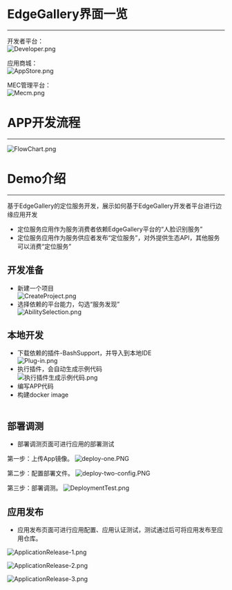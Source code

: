 # EdgeGallery界面一览
-------------------
开发者平台：<br>
![](/uploads/images/2021/v1.1/Developer.png "Developer.png")<br>

应用商城：<br>
![](/uploads/images/2021/v1.1/AppStore.png "AppStore.png")<br>

MEC管理平台：<br>
![](/uploads/images/2020/v1.0/Mecm.png "Mecm.png")<br>

# APP开发流程
-------------------
![](/uploads/images/2021/v1.1/FlowChart.png "FlowChart.png")<br>

# Demo介绍
-------------------
基于EdgeGallery的定位服务开发，展示如何基于EdgeGallery开发者平台进行边缘应用开发<br>
* 定位服务应用作为服务消费者依赖EdgeGallery平台的“人脸识别服务”<br>
* 定位服务应用作为服务供应者发布“定位服务”，对外提供生态API，其他服务可以消费“定位服务”<br>

## 开发准备
* 新建一个项目<br>
![](/uploads/images/2020/v1.0/CreateProject.png "CreateProject.png")
* 选择依赖的平台能力，勾选“服务发现”<br>
![](/uploads/images/2020/v1.0/AbilitySelection.png "AbilitySelection.png")

## 本地开发
* 下载依赖的插件-BashSupport，并导入到本地IDE<br>
![](/uploads/images/2020/v1.0/Plug-in.png "Plug-in.png")
* 执行插件，会自动生成示例代码<br>
![](/uploads/images/2020/0927/execute_plugin.png "执行插件生成示例代码.png")
* 编写APP代码<br>
* 构建docker image<br><br>
## 部署调测
* 部署调测页面可进行应用的部署测试

 第一步：上传App镜像。
![](/uploads/images/2021/developer/deploy-one.PNG "deploy-one.PNG")

 第二步：配置部署文件。
![](/uploads/images/2021/developer/deploy-two-config.PNG "deploy-two-config.PNG")

 第三步：部署调测。
![](/uploads/images/2020/v1.0/DeploymentTest.png "DeploymentTest.png")


##  应用发布
* 应用发布页面可进行应用配置、应用认证测试，测试通过后可将应用发布至应用仓库。

![](/uploads/images/2020/v1.0/ApplicationRelease-1.png "ApplicationRelease-1.png")

![](/uploads/images/2020/v1.0/ApplicationRelease-2.png "ApplicationRelease-2.png")

![](/uploads/images/2020/v1.0/ApplicationRelease-3.png "ApplicationRelease-3.png")




